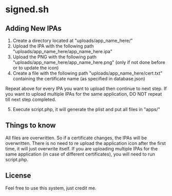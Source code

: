 # signed.sh

## Adding New IPAs
1. Create a directory located at "uploads/app_name_here/"
2. Upload the IPA with the following path "uploads/app_name_here/app_name_here.ipa"
3. Upload the PNG with the following path "uploads/app_name_here/app_name_here.png" (only if not done before or to update the icon)
4. Create a file with the following path "uploads/app_name_here/cert.txt" containing the certificate name (as specified in database.json)

Repeat above for every IPA you want to upload then continue to next step. If you want to upload multiple IPAs for the same application, DO NOT repeat till next step completed.

5. Execute script.php, it will generate the plist and put all files in "apps/"

## Things to know
All files are overwritten. So if a certificate changes, the IPAs will be overwritten.
There is no need to re upload the application icon after the first time, it will just overwrite itself.
If you are uploading multiple IPAs for the same application (in case of different certificates), you will need to run script.php.

## License
Feel free to use this system, just credit me.

